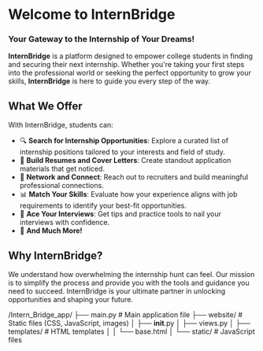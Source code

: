 # **Welcome to InternBridge**  
### Your Gateway to the Internship of Your Dreams!  

**InternBridge** is a platform designed to empower college students in finding and securing their next internship. Whether you're taking your first steps into the professional world or seeking the perfect opportunity to grow your skills, **InternBridge** is here to guide you every step of the way.

## **What We Offer**  
With InternBridge, students can:  
- 🔍 **Search for Internship Opportunities**: Explore a curated list of internship positions tailored to your interests and field of study.  
- 📝 **Build Resumes and Cover Letters**: Create standout application materials that get noticed.  
- 🤝 **Network and Connect**: Reach out to recruiters and build meaningful professional connections.  
- 📊 **Match Your Skills**: Evaluate how your experience aligns with job requirements to identify your best-fit opportunities.  
- 💼 **Ace Your Interviews**: Get tips and practice tools to nail your interviews with confidence.  
- 🚀 **And Much More!**

## **Why InternBridge?**  
We understand how overwhelming the internship hunt can feel. Our mission is to simplify the process and provide you with the tools and guidance you need to succeed. InternBridge is your ultimate partner in unlocking opportunities and shaping your future.


/Intern_Bridge_app/
├── main.py               # Main application file
├── website/              # Static files (CSS, JavaScript, images)
│   ├── __init__.py
│   ├── views.py
│   ├── templates/        # HTML templates
│   │   └── base.html
│   └── static/           # JavaScript files

